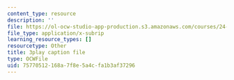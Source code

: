 ```yaml
---
content_type: resource
description: ''
file: https://ol-ocw-studio-app-production.s3.amazonaws.com/courses/24-908-creole-language-and-caribbean-identities-spring-2017/75770512168a7f8e5a4cfa1b3af37296_w-zdunIsHUU.srt
file_type: application/x-subrip
learning_resource_types: []
resourcetype: Other
title: 3play caption file
type: OCWFile
uid: 75770512-168a-7f8e-5a4c-fa1b3af37296
---
```

